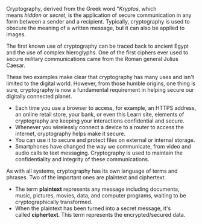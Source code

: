 Cryptography, derived from the Greek word "_Kryptos_, which means _hidden_ or _secret_, is the application of secure communication in any form between a sender and a recipient. Typically, cryptography is used to obscure the meaning of a written message, but it can also be applied to images.

The first known use of cryptography can be traced back to ancient Egypt and the use of complex hieroglyphs. One of the first ciphers ever used to secure military communications came from the Roman general Julius Caesar.

These two examples make clear that cryptography has many uses and isn't limited to the digital world. However, from those humble origins, one thing is sure, cryptography is now a fundamental requirement in helping secure our digitally connected planet.

- Each time you use a browser to access, for example, an HTTPS address, an online retail store, your bank, or even this Learn site, elements of cryptography are keeping your interactions confidential and secure.
- Whenever you wirelessly connect a device to a router to access the internet, cryptography helps make it secure.
- You can use it to secure and protect files on external or internal storage.
- Smartphones have changed the way we communicate, from video and audio calls to text messaging. Cryptography is used to maintain the confidentiality and integrity of these communications.

As with all systems, cryptography has its own language of terms and phrases. Two of the important ones are plaintext and ciphertext.

- The term **plaintext** represents any message including documents, music, pictures, movies, data, and computer programs, waiting to be cryptographically transformed.
- When the plaintext has been turned into a secret message, it's called **ciphertext**. This term represents the encrypted/secured data.